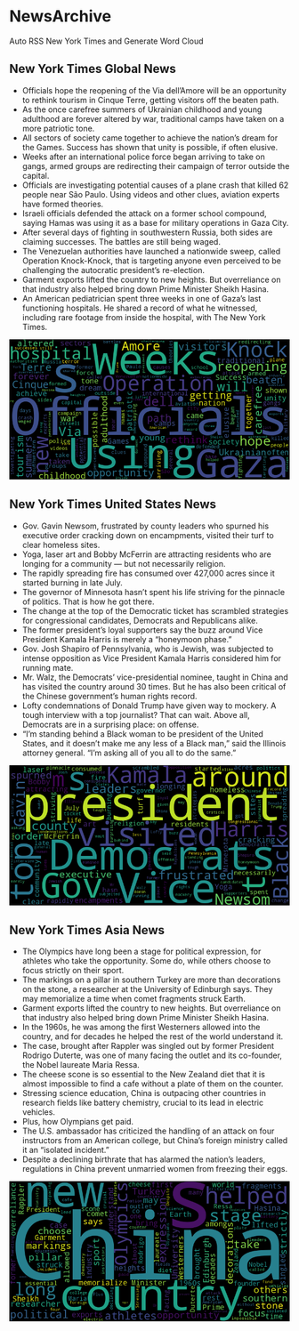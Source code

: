 # NewsArchive
Auto RSS New York Times and Generate Word Cloud

## New York Times Global News
* Officials hope the reopening of the Via dell’Amore will be an opportunity to rethink tourism in Cinque Terre, getting visitors off the beaten path.
* As the once carefree summers of Ukrainian childhood and young adulthood are forever altered by war, traditional camps have taken on a more patriotic tone.
* All sectors of society came together to achieve the nation’s dream for the Games. Success has shown that unity is possible, if often elusive.
* Weeks after an international police force began arriving to take on gangs, armed groups are redirecting their campaign of terror outside the capital.
* Officials are investigating potential causes of a plane crash that killed 62 people near São Paulo. Using videos and other clues, aviation experts have formed theories.
* Israeli officials defended the attack on a former school compound, saying Hamas was using it as a base for military operations in Gaza City.
* After several days of fighting in southwestern Russia, both sides are claiming successes. The battles are still being waged.
* The Venezuelan authorities have launched a nationwide sweep, called Operation Knock-Knock, that is targeting anyone even perceived to be challenging the autocratic president’s re-election.
* Garment exports lifted the country to new heights. But overreliance on that industry also helped bring down Prime Minister Sheikh Hasina.
* An American pediatrician spent three weeks in one of Gaza’s last functioning hospitals. He shared a record of what he witnessed, including rare footage from inside the hospital, with The New York Times.

![Global](./global.png)
## New York Times United States News
* Gov. Gavin Newsom, frustrated by county leaders who spurned his executive order cracking down on encampments, visited their turf to clear homeless sites.
* Yoga, laser art and Bobby McFerrin are attracting residents who are longing for a community — but not necessarily religion.
* The rapidly spreading fire has consumed over 427,000 acres since it started burning in late July.
* The governor of Minnesota hasn’t spent his life striving for the pinnacle of politics. That is how he got there.
* The change at the top of the Democratic ticket has scrambled strategies for congressional candidates, Democrats and Republicans alike.
* The former president’s loyal supporters say the buzz around Vice President Kamala Harris is merely a “honeymoon phase.”
* Gov. Josh Shapiro of Pennsylvania, who is Jewish, was subjected to intense opposition as Vice President Kamala Harris considered him for running mate.
* Mr. Walz, the Democrats’ vice-presidential nominee, taught in China and has visited the country around 30 times. But he has also been critical of the Chinese government’s human rights record.
* Lofty condemnations of Donald Trump have given way to mockery. A tough interview with a top journalist? That can wait. Above all, Democrats are in a surprising place: on offense.
* “I’m standing behind a Black woman to be president of the United States, and it doesn’t make me any less of a Black man,” said the Illinois attorney general. “I’m asking all of you all to do the same.”

![US](./usnews.png)
## New York Times Asia News
* The Olympics have long been a stage for political expression, for athletes who take the opportunity. Some do, while others choose to focus strictly on their sport.
* The markings on a pillar in southern Turkey are more than decorations on the stone, a researcher at the University of Edinburgh says. They may memorialize a time when comet fragments struck Earth.
* Garment exports lifted the country to new heights. But overreliance on that industry also helped bring down Prime Minister Sheikh Hasina.
* In the 1960s, he was among the first Westerners allowed into the country, and for decades he helped the rest of the world understand it.
* The case, brought after Rappler was singled out by former President Rodrigo Duterte, was one of many facing the outlet and its co-founder, the Nobel laureate Maria Ressa.
* The cheese scone is so essential to the New Zealand diet that it is almost impossible to find a cafe without a plate of them on the counter.
* Stressing science education, China is outpacing other countries in research fields like battery chemistry, crucial to its lead in electric vehicles.
* Plus, how Olympians get paid.
* The U.S. ambassador has criticized the handling of an attack on four instructors from an American college, but China’s foreign ministry called it an “isolated incident.”
* Despite a declining birthrate that has alarmed the nation’s leaders, regulations in China prevent unmarried women from freezing their eggs.

![Asian](./asian.png)
